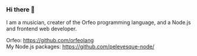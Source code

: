 ### Hi there 👋

I am a musician, creater of the Orfeo programming language, and a Node.js and frontend web developer.

Orfeo: https://github.com/orfeolang  
My Node.js packages:  https://github.com/pelevesque-node/   
